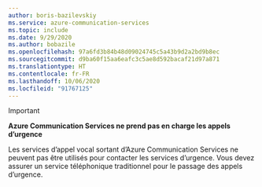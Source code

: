 ```yaml
---
author: boris-bazilevskiy
ms.service: azure-communication-services
ms.topic: include
ms.date: 9/29/2020
ms.author: bobazile
ms.openlocfilehash: 97a6fd3b84b48d09024745c5a43b9d2a2bd9b8ec
ms.sourcegitcommit: d9ba60f15aa6eafc3c5ae8d592bacaf21d97a871
ms.translationtype: HT
ms.contentlocale: fr-FR
ms.lasthandoff: 10/06/2020
ms.locfileid: "91767125"
---
```

> [!IMPORTANT]
> **Azure Communication Services ne prend pas en charge les appels d’urgence**
>
> Les services d’appel vocal sortant d’Azure Communication Services ne peuvent pas être utilisés pour contacter les services d’urgence. Vous devez assurer un service téléphonique traditionnel pour le passage des appels d’urgence.